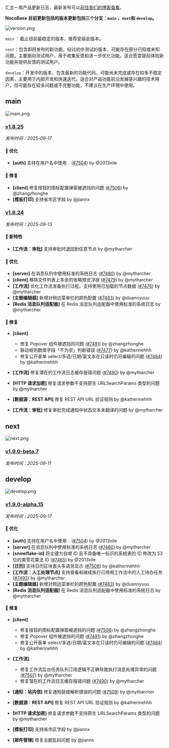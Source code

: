 汇总一周产品更新日志，最新发布可以[前往我们的博客查看](https://www.nocobase.com/cn/blog/timeline)。

**NocoBase 目前更新包括的版本更新包括三个分支：`main` ，`next`和 `develop`。**

![version.png](https://static-docs.nocobase.com/ba5f04e27e99c625cb3822da5df07860.png)

`main` ：截止目前最稳定的版本，推荐安装此版本。

`next`：包含即将发布的新功能，经过初步测试的版本，可能存在部分已知或未知问题。主要面向测试用户，用于收集反馈和进一步优化功能。适合愿意提前体验新功能并提供反馈的测试用户。

`develop`：开发中的版本，包含最新的功能代码，可能尚未完成或存在较多不稳定因素，主要用于内部开发和快速迭代。适合对产品功能前沿发展感兴趣的技术用户，但可能存在较多问题或不完整功能，不建议在生产环境中使用。

## main

![main.png](https://static-docs.nocobase.com/47a3c71734c1d0f908b51f9ebd53c0ac.png)

### [v1.8.25](https://www.nocobase.com/cn/blog/v1.8.25)

*发布时间：2025-09-17*

#### 🚀 优化

- **[auth]** 支持在用户名中使用 `.` ([#7504](https://github.com/nocobase/nocobase/pull/7504)) by @2013xile

#### 🐛 修复

- **[client]** 修复按钮的图标配置弹窗被遮挡的问题 ([#7506](https://github.com/nocobase/nocobase/pull/7506)) by @zhangzhonghe
- **[模板打印]** 支持省市区字段 by @jiannx

### [v1.8.24](https://www.nocobase.com/cn/blog/v1.8.24)

*发布时间：2025-09-13*

#### 🎉 新特性

- **[工作流：审批]** 支持审批时退回到任意节点 by @mytharcher

#### 🚀 优化

- **[server]** 在消息队列中使用标准的系统日志 ([#7480](https://github.com/nocobase/nocobase/pull/7480)) by @mytharcher
- **[client]** 移除文件列表上多余的省略预览浮层 ([#7479](https://github.com/nocobase/nocobase/pull/7479)) by @mytharcher
- **[工作流]** 优化工作流准备执行过程，支持使用已加载的节点数据 ([#7476](https://github.com/nocobase/nocobase/pull/7476)) by @mytharcher
- **[主题编辑器]** 新增对侧边菜单栏的颜色配置 ([#7483](https://github.com/nocobase/nocobase/pull/7483)) by @duannyuuu
- **[Redis 消息队列适配器]** 在 Redis 消息队列适配器中使用标准的系统日志 by @mytharcher

#### 🐛 修复

- **[client]**

  - 修复 Popover 组件被遮挡的问题 ([#7491](https://github.com/nocobase/nocobase/pull/7491)) by @zhangzhonghe
  - 联动规则数值字段「不为空」判断错误 ([#7477](https://github.com/nocobase/nocobase/pull/7477)) by @katherinehhh
  - 修复公开表单 select/多选/日期/富文本在只读时仍可编辑的问题 ([#7484](https://github.com/nocobase/nocobase/pull/7484)) by @katherinehhh
- **[工作流]** 修复潜在的工作流日志缓存报错问题 ([#7490](https://github.com/nocobase/nocobase/pull/7490)) by @mytharcher
- **[HTTP 请求加密]** 修复请求参数不支持原生 URLSearchParams 类型的问题 by @mytharcher
- **[数据源：REST API]** 修复 REST API URL 验证规则 by @katherinehhh
- **[工作流：审批]** 修复审批完成通知中状态文本未翻译的问题 by @mytharcher

## next

![next.png](https://static-docs.nocobase.com/8ed17a0f08cc585018f6de6c8b13947d.png)

### [v1.9.0-beta.7](https://www.nocobase.com/cn/blog/v1.9.0-beta.7)

*发布时间：2025-09-11*


## develop

![develop.png](https://static-docs.nocobase.com/7fcdd9456a17286d8a439eee52bcb8d2.png)

### [v1.9.0-alpha.15](https://www.nocobase.com/cn/blog/v1.9.0-alpha.15)

*发布时间：2025-09-17*

#### 🚀 优化

- **[auth]** 支持在用户名中使用 `.` ([#7504](https://github.com/nocobase/nocobase/pull/7504)) by @2013xile
- **[server]** 在消息队列中使用标准的系统日志 ([#7480](https://github.com/nocobase/nocobase/pull/7480)) by @mytharcher
- **[snowflake-id]** 将主键为自增 ID 且不具备唯一标识的系统表的 ID 修改为 53 位的类雪花算法 ID ([#7465](https://github.com/nocobase/nocobase/pull/7465)) by @2013xile
- **[日历]** 支持日历区块表头多语言显示 ([#7508](https://github.com/nocobase/nocobase/pull/7508)) by @katherinehhh
- **[工作流：人工处理节点]** 支持查看和继续执行已停用工作流中的人工待办任务 ([#7493](https://github.com/nocobase/nocobase/pull/7493)) by @mytharcher
- **[主题编辑器]** 新增对侧边菜单栏的颜色配置 ([#7483](https://github.com/nocobase/nocobase/pull/7483)) by @duannyuuu
- **[Redis 消息队列适配器]** 在 Redis 消息队列适配器中使用标准的系统日志 by @mytharcher

#### 🐛 修复

- **[client]**

  - 修复按钮的图标配置弹窗被遮挡的问题 ([#7506](https://github.com/nocobase/nocobase/pull/7506)) by @zhangzhonghe
  - 修复 Popover 组件被遮挡的问题 ([#7491](https://github.com/nocobase/nocobase/pull/7491)) by @zhangzhonghe
  - 修复公开表单 select/多选/日期/富文本在只读时仍可编辑的问题 ([#7484](https://github.com/nocobase/nocobase/pull/7484)) by @katherinehhh
- **[工作流]**

  - 修复工作流后台任务队列订阅逻辑不正确导致执行消息处理异常的问题 ([#7507](https://github.com/nocobase/nocobase/pull/7507)) by @mytharcher
  - 修复潜在的工作流日志缓存报错问题 ([#7490](https://github.com/nocobase/nocobase/pull/7490)) by @mytharcher
- **[通知：站内信]** 修复通知链接解析错误的问题 ([#7509](https://github.com/nocobase/nocobase/pull/7509)) by @mytharcher
- **[数据源：REST API]** 修复 REST API URL 验证规则 by @katherinehhh
- **[HTTP 请求加密]** 修复请求参数不支持原生 URLSearchParams 类型的问题 by @mytharcher
- **[模板打印]** 支持省市区字段 by @jiannx
- **[邮件管理]** 修复主题乱码问题 by @jiannx
